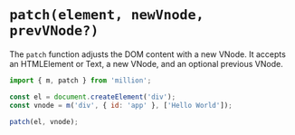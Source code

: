 # `patch(element, newVnode, prevVNode?)`

The `patch` function adjusts the DOM content with a new VNode. It accepts an HTMLElement or Text, a new VNode, and an optional previous VNode.

```js
import { m, patch } from 'million';

const el = document.createElement('div');
const vnode = m('div', { id: 'app' }, ['Hello World']);

patch(el, vnode);
```
